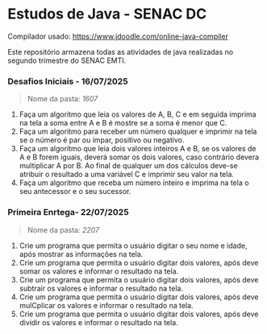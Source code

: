 # Estudos de Java - SENAC DC
Compilador usado: https://www.jdoodle.com/online-java-compiler

Este repositório armazena todas as atividades de java realizadas no segundo trimestre do SENAC EMTI.

### Desafios Iniciais - **16/07/2025**
> Nome da pasta: *1607*
1. Faça um algoritmo que leia os valores de A, B, C e em seguida imprima na tela a soma entre A e B é mostre se a soma é menor que C.
2. Faça um algoritmo para receber um número qualquer e imprimir na tela se o número é par ou ímpar, positivo ou negativo.
3. Faça um algoritmo que leia dois valores inteiros A e B, se os valores de A e B forem iguais, deverá somar os dois valores,  caso contrário devera multiplicar A por B. Ao final de qualquer um dos cálculos deve-se atribuir o resultado a uma variável C e imprimir seu valor na tela.
4. Faça um algoritmo que receba um número inteiro e imprima na tela o seu antecessor e o seu sucessor.

### Primeira Enrtega- **22/07/2025**
> Nome da pasta: *2207*
1. Crie um programa que permita o usuário digitar o seu nome e idade, após mostrar as informações na tela.
2. Crie um programa que permita o usuário digitar dois valores, após deve somar os valores e informar o resultado na tela.
3. Crie um programa que permita o usuário digitar dois valores, após deve subtrair os valores e informar o resultado na tela.
4. Crie um programa que permita o usuário digitar dois valores, após deve mulCplicar os valores e informar o resultado na tela.
5. Crie um programa que permita o usuário digitar dois valores, após deve dividir os valores e informar o resultado na tela.
